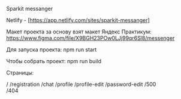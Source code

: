Sparkit messanger

Netlify - [https://app.netlify.com/sites/sparkit-messanger]

Макет проекта за основу взят макет Яндекс Практикум: https://www.figma.com/file/X9BGH23POw0LJj99qr6Sl8/messenger

Для запуска проекта: 
npm run start

Чтобы собрать проект: 
npm run build

Страницы: 

/ 
/registration 
/chat
/profile
/profile-edit 
/password-edit
/500  
/404
